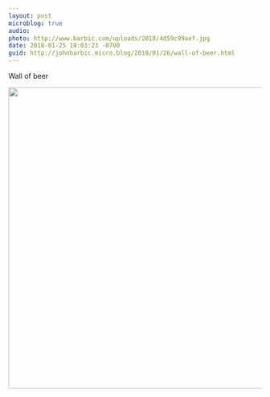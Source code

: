 ```yaml
---
layout: post
microblog: true
audio: 
photo: http://www.barbic.com/uploads/2018/4d59c99aef.jpg
date: 2018-01-25 18:03:23 -0700
guid: http://johnbarbic.micro.blog/2018/01/26/wall-of-beer.html
---
```

Wall of beer

<img src="http://www.barbic.com/uploads/2018/4d59c99aef.jpg" width="600" height="600" />
